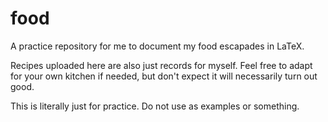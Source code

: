 # food
A practice repository for me to document my food escapades in LaTeX.

Recipes uploaded here are also just records for myself. Feel free to adapt for your own kitchen if needed, but don't expect it will necessarily turn out good.

This is literally just for practice. Do not use as examples or something.
